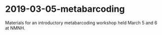 # 2019-03-05-metabarcoding
Materials for an introductory metabarcoding workshop held March 5 and 6 at NMNH.
